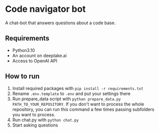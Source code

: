 # Code navigator bot
A chat-bot that answers questions about a code base.

## Requirements
* Python3.10
* An account on deeplake.ai
* Access to OpenAI API

## How to run
1. Install required packages with `pip install -r requirements.txt`
2. Rename `.env.template` to `.env` and put your settings there
3. Run prepare_data script with `python prepare_data.py PATH_TO_YOUR_REPOSITORY`. If you don't want to process the whole repository, you can run this command a few times passing subfolders you want to process.
4. Run chat.py with `python chat.py`
5. Start asking questions
